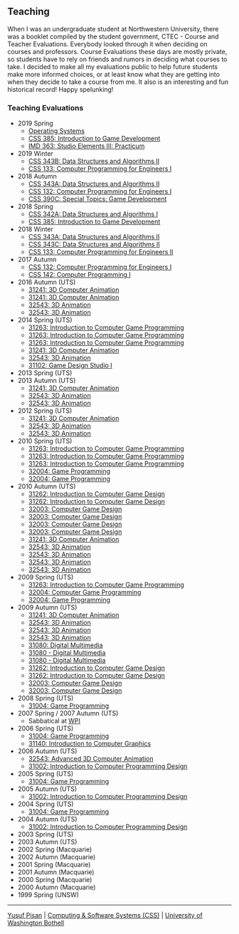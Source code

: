 ## Teaching

When I was an undergraduate student at Northwestern University, there
was a booklet compiled by the student government, CTEC - Course and
Teacher Evaluations. Everybody looked through it when deciding on
courses and professors. Course Evaluations these days are mostly
private, so students have to rely on friends and rumors in deciding
what courses to take. I decided to make all my evaluations public to
help future students make more informed choices, or at least know what
they are getting into when they decide to take a course from me. It
also is an interesting and fun historical record! Happy spelunking!


### Teaching Evaluations

- 2019 Spring
   - [Operating Systems](Pisan-SP19-CSS430A.pdf)
   - [CSS 385: Introduction to Game Development](Pisan-SP19-CSS385A.pdf)
   - [IMD 363: Studio Elements III: Practicum](Pisan-SP19-B-IMD363A.pdf)
- 2019 Winter
    - [CSS 343B: Data Structures and Algorithms II](Pisan-WI19-CSS343B.pdf)
    - [CSS 133: Computer Programming for Engineers I](Pisan-WI19-CSS133A.pdf)
- 2018 Autumn
   - [CSS 343A: Data Structures and Algorithms II](Pisan-AU18-CSS343A.pdf)
   - [CSS 132: Computer Programming for Engineers I](Pisan-AU18-CSS132A.pdf)
   - [CSS 390C: Special Topics: Game Development](Pisan-AU18-CSS390C.pdf)
 - 2018 Spring
   - [CSS 342A: Data Structures and Algorithms I](Pisan-SP18-CSS342A.pdf)
   - [CSS 385: Introduction to Game Development](Pisan-SP18-CSS385A.pdf)
 - 2018 Winter
   - [CSS 343A: Data Structures and Algorithms II](Pisan-WI18-CSS343A.pdf)
   - [CSS 343C: Data Structures and Algorithms II](Pisan-WI18-CSS343C.pdf)
   - [CSS 133: Computer Programming for Engineers II](Pisan-WI18-CSS133A.pdf)
 - 2017 Autumn
   - [CSS 132: Computer Programming for Engineers I](Pisan-AU17-CSS132A.pdf)
   - [CSS 142: Computer Programming I](Pisan-AU17-CSS142B.pdf)
 - 2016 Autumn (UTS)
   - [31241: 3D Computer Animation](animation/2015/Individual_Report_31241-AUT-U-S-CMP1-01_114210.pdf)
   - [31241: 3D Computer Animation](animation/2015/Individual_Report_31241-AUT-U-S-CMP1-01_118069.pdf)
   - [32543: 3D Animation](animation/2015/Individual_Report_32543-AUT-U-S-CMP1-01_114467.pdf)
   - [32543: 3D Animation](animation/2015/Individual_Report_32543-AUT-U-S-CMP1-01_117977.pdf)
 - 2014 Spring (UTS)
   - [31263: Introduction to Computer Game Programming](GameProgramming/2014s2/Individual_Report_31263-SPR-U-S-CMP1-01_105047.pdf)
   - [31263: Introduction to Computer Game Programming](GameProgramming/2014s2/Individual_Report_31263-SPR-U-S-CMP1-02_105048.pdf)
   - [31263: Introduction to Computer Game Programming](GameProgramming/2014s2/Individual_Report_31263-SPR-U-S-LEC1-01_105049.pdf)
   - [31241: 3D Computer Animation](animation/2014/Individual_Report_31241-AUT-U-S-CMP1-01_98232.pdf)
   - [32543: 3D Animation](animation/2014/Individual_Report_32543-AUT-U-S-CMP1-01_98490.pdf)
   - [31102: Game Design Studio I](GameDesignStudio/2014s1/Individual_Report_31102-AUT-U-S-LEC1-01_98227.pdf)
 - 2013 Spring (UTS)
 - 2013 Autumn (UTS)
   - [31241: 3D Computer Animation](animation/2013/Individual_Report_31241-AUT-U-S-CMP1-01_83533.pdf)
   - [32543: 3D Animation](animation/2013/Individual_Report_32543-AUT-U-S-CMP1-01_83791.pdf)
   - [32543: 3D Animation](animation/2013/Individual_Report_32543-AUT-U-S-CMP1-02_83792.pdf)
 - 2012 Spring (UTS)
   - [31241: 3D Computer Animation](animation/2012/Individual_Report_31241-AUT-U-S-CMP1-01_72964.pdf)
   - [32543: 3D Animation](animation/2012/Individual_Report_32543-AUT-U-S-CMP1-01_73240.pdf)
   - [32543: 3D Animation](animation/2012/Individual_Report_32543-AUT-U-S-CMP1-02_73241.pdf)
 - 2010 Spring (UTS)
   - [31263: Introduction to Computer Game Programming](2010Spring/Individual_Report_31263-SPR-U-S-CMP1-01_51675.pdf)
   - [31263: Introduction to Computer Game Programming](2010Spring/Individual_Report_31263-SPR-U-S-CMP1-02_51676.pdf)
   - [31263: Introduction to Computer Game Programming](2010Spring/Individual_Report_31263-SPR-U-S-LEC1-01_51677.pdf)
   - [32004: Game Programming](2010Spring/Individual_Report_32004-SPR-U-S-CMP1-01_56054.pdf)
   - [32004: Game Programming](2010Spring/Individual_Report_32004-SPR-U-S-LEC1-01_51824.pdf)
 - 2010 Autumn (UTS)
   - [31262: Introduction to Computer Game Design](gamedesign/Individual_Report_31262-AUT-U-S-CMP1-01_41869.pdf)
   - [31262: Introduction to Computer Game Design](gamedesign/Individual_Report_31262-AUT-U-S-LEC1-01_41871.pdf)
   - [32003: Computer Game Design](gamedesign/Individual_Report_32003-AUT-U-S-CMP1-01_42018.pdf)
   - [32003: Computer Game Design](gamedesign/Individual_Report_32003-AUT-U-S-CMP1-02_42019.pdf)
   - [32003: Computer Game Design](gamedesign/Individual_Report_32003-AUT-U-S-CMP1-03_42020.pdf)
   - [32003: Computer Game Design](gamedesign/Individual_Report_32003-AUT-U-S-LEC1-01_42021.pdf)
   - [31241: 3D Computer Animation](animation/2010/Individual_Report_31241-AUT-U-S-LEC1-01_41811.pdf)
   - [32543: 3D Animation](animation/2010/Individual_Report_32543-AUT-U-S-CMP1-01_42097.pdf)
   - [32543: 3D Animation](animation/2010/Individual_Report_32543-AUT-U-S-CMP1-02_42098.pdf)
   - [32543: 3D Animation](animation/2010/Individual_Report_32543-AUT-U-S-CMP1-03_42099.pdf)
   - [32543: 3D Animation](animation/2010/Individual_Report_32543-AUT-U-S-LEC1-01_42100.pdf)
 - 2009 Spring (UTS)
   - [31263: Introduction to Computer Game Programming](2009Spring/Individual_Report_31263-SPR-U-S-LEC1-01_35816.pdf)
   - [32004: Computer Game Programming](2009Spring/Individual_Report_32004-SPR-U-S-LEC1-01_35966.pdf)
   - [32004: Game Programming](2009Autumn/gamep/Individual_Report_32004-SPR-U-S-LEC1-01_16708.pdf)
 - 2009 Autumn (UTS)
   - [31241: 3D Computer Animation](2009Autumn/animation/Individual_Report_31241-AUT-U-S-CMP1-01_29420.pdf)
   - [32543: 3D Animation](2009Autumn/animation/Individual_Report_32543-AUT-U-S-CMP1-01_29671.pdf)
   - [32543: 3D Animation](2009Autumn/animation/Individual_Report_32543-AUT-U-S-CMP1-03_29673.pdf)
   - [32543: 3D Animation](2009Autumn/animation/Individual_Report_32543-AUT-U-S-LEC1-01_29674.pdf)
   - [31080: Digital Multimedia](2009Autumn/digimed/Individual_Report_31080-AUT-U-S-CMP1-01_29408.pdf)
   - [31080 - Digital Multimedia](2009Autumn/digimed/Individual_Report_31080-AUT-U-S-CMP1-02_29409.pdf)
   - [31080 - Digital Multimedia](2009Autumn/digimed/Individual_Report_31080-AUT-U-S-LEC1-01_29410.pdf)
   - [31262: Introduction to Computer Game Design](2009Autumn/gamed/Individual_Report_31262-AUT-U-S-CMP1-01_29475.pdf)
   - [31262: Introduction to Computer Game Design](2009Autumn/gamed/Individual_Report_31262-AUT-U-S-LEC1-01_29477.pdf)
   - [32003: Computer Game Design](2009Autumn/gamed/Individual_Report_32003-AUT-U-S-CMP1-02_29599.pdf)
   - [32003: Computer Game Design](2009Autumn/gamed/Individual_Report_32003-AUT-U-S-LEC1-01_29600.pdf)
 - 2008 Spring (UTS)
   - [31004: Game Programming](2008andearlier/evaluation-gamep-Spring2008.pdf)
 - 2007 Spring / 2007 Autumn (UTS)
   - Sabbatical at [WPI](https://www.wpi.edu/">WPI)
 - 2006 Spring (UTS)
   - [31004: Game Programming](2008andearlier/evaluation-gamep-Spring2006.pdf)
   - [31140: Introduction to Computer Graphics](2008andearlier/evaluation-graphics-Spring2006.pdf)
 - 2006 Autumn (UTS)
   - [32543: Advanced 3D Computer Animation ](2008andearlier/evaluation-3d-Autumn2006.pdf)
   - [31002: Introduction to Computer Programming Design](2008andearlier/evaluation-games-Autumn2006.pdf)
 - 2005 Spring (UTS)
   - [31004: Game Programming](2008andearlier/evaluation-gamep-Spring2005.pdf)
 - 2005 Autumn (UTS)
   - [31002: Introduction to Computer Programming Design](2008andearlier/evaluation-games-Autumn2005.pdf)
 - 2004 Spring (UTS)
   - [31004: Game Programming](2008andearlier/evaluation-gamep-Spring2004.pdf)
 - 2004 Autumn (UTS)
   - [31002: Introduction to Computer Programming Design](2008andearlier/evaluation-games-Autumn2004.pdf)
 - 2003 Spring (UTS)
 - 2003 Autumn (UTS)
 - 2002 Spring (Macquarie)
 - 2002 Autumn (Macquarie)
 - 2001 Spring (Macquarie)
 - 2001 Autumn (Macquarie)
 - 2000 Spring (Macquarie)
 - 2000 Autumn (Macquarie)
 - 1999 Spring (UNSW)


***

[Yusuf Pisan](https://pisanorg.github.io/yusuf/) | [Computing & Software Systems (CSS)](https://www.uwb.edu/css) | [University of Washington Bothell](https://www.uwb.edu/)
